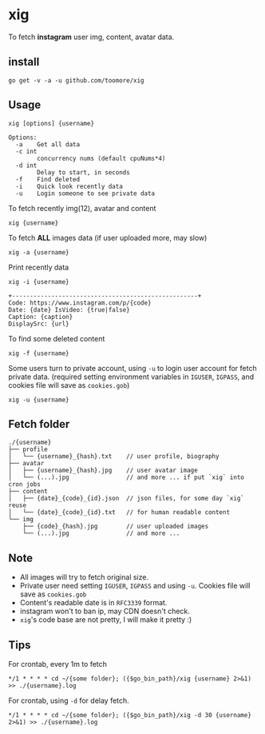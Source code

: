 xig
====
To fetch **instagram** user img, content, avatar data.

install
--------

    go get -v -a -u github.com/toomore/xig

Usage
------

	xig [options] {username}

	Options:
	  -a    Get all data
	  -c int
			concurrency nums (default cpuNums*4)
	  -d int
			Delay to start, in seconds
	  -f    Find deleted
	  -i    Quick look recently data
	  -u    Login someone to see private data

To fetch recently img(12), avatar and content

    xig {username}

To fetch **ALL** images data (if user uploaded more, may slow)

    xig -a {username}

Print recently data

    xig -i {username}

```
+----------------------------------------------------+
Code: https://www.instagram.com/p/{code}
Date: {date} IsVideo: {true|false}
Caption: {caption}
DisplaySrc: {url}
```

To find some deleted content

    xig -f {username}

Some users turn to private account, using `-u` to login user account for fetch
private data. (required setting environment variables in `IGUSER`, `IGPASS`, and
cookies file will save as `cookies.gob`)

    xig -u {username}

Fetch folder
-------------

```
./{username}
├── profile
│   └── {username}_{hash}.txt    // user profile, biography
├── avatar
│   ├── {username}_{hash}.jpg    // user avatar image
│   └── (...).jpg                // and more ... if put `xig` into cron jobs
├── content
│   ├── {date}_{code}_{id}.json  // json files, for some day `xig` reuse
│   └── {date}_{code}_{id}.txt   // for human readable content
└── img
    ├── {code}_{hash}.jpg        // user uploaded images
    └── (...).jpg                // and more ...
```

Note
-----

* All images will try to fetch original size.
* Private user need setting `IGUSER`, `IGPASS` and using `-u`.
  Cookies file will save as `cookies.gob`
* Content's readable date is in `RFC3339` format.
* instagram won't to ban ip, may CDN doesn't check.
* `xig`'s code base are not pretty, I will make it pretty :)

Tips
-----

For crontab, every 1m to fetch

    */1 * * * * cd ~/{some folder}; ({$go_bin_path}/xig {username} 2>&1) >> ./{username}.log

For crontab, using `-d` for delay fetch.

    */1 * * * * cd ~/{some folder}; ({$go_bin_path}/xig -d 30 {username} 2>&1) >> ./{username}.log
